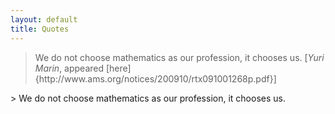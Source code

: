 ```yaml
---
layout: default
title: Quotes
---
```

<div class="wrapper">
<blockquote>
We do not choose mathematics as our profession, it chooses us. [<em>Yuri Marin</em>, appeared [here]{http://www.ams.org/notices/200910/rtx091001268p.pdf}]
</blockquote>




</div>
> We do not choose mathematics as our profession, it chooses us.
